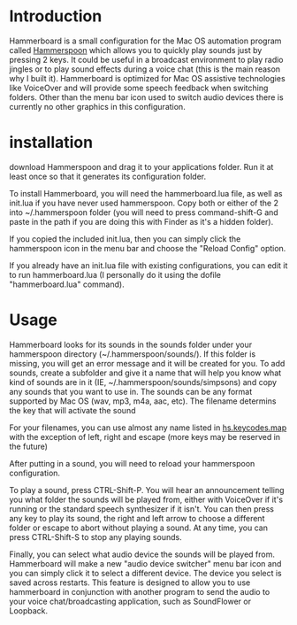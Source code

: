 # Introduction
Hammerboard is a small configuration for the Mac OS automation program called [Hammerspoon](http://www.hammerspoon.org/) which allows you to quickly play sounds just by pressing 2 keys. It could be useful in a broadcast environment to play radio jingles or to play sound effects during a voice chat (this is the main reason why I built it). Hammerboard is optimized for Mac OS assistive technologies like VoiceOver and will provide some speech feedback when switching folders. Other than the menu bar icon used to switch audio devices there is currently no other graphics in this configuration.

# installation
download Hammerspoon and drag it to your applications folder. Run it at least once so that it generates its configuration folder. 

To install Hammerboard, you will need the hammerboard.lua file, as well as init.lua if you have never used hammerspoon. Copy both or either of the 2 into ~/.hammerspoon folder (you will need to press command-shift-G and paste in the path if you are doing this with Finder as it's a hidden folder). 

If you copied the included init.lua, then you can simply click the hammerspoon icon in the menu bar and choose the "Reload Config" option. 

If you already have an init.lua file with existing configurations, you can edit it to run hammerboard.lua (I personally do it using the dofile "hammerboard.lua" command).

# Usage

Hammerboard looks for its sounds in the sounds folder under your hammerspoon directory (~/.hammerspoon/sounds/). If this folder is missing, you will get an error message and it will be created for you. To add sounds, create a subfolder and give it a name that will help you know what kind of sounds are in it (IE, ~/.hammerspoon/sounds/simpsons) and copy any sounds that you want to use in. The sounds can be any format supported by Mac OS (wav, mp3, m4a, aac, etc). The filename determins the key that will activate the sound

For your filenames, you can use almost any name listed in [hs.keycodes.map](http://www.hammerspoon.org/docs/hs.keycodes.html#map) with the exception of left, right and escape (more keys may be reserved in the future)

After putting in a sound, you will need to reload your hammerspoon configuration.

To play a sound, press CTRL-Shift-P. You will hear an announcement telling you what folder the sounds will be played from, either with VoiceOver if it's running or the standard speech synthesizer if it isn't. You can then press any key to play its sound, the right and left arrow to choose a different folder or escape to abort without playing a sound. At any time, you can press CTRL-Shift-S to stop any playing sounds.

Finally, you can select what audio device the sounds will be played from. Hammerboard will make a new "audio device switcher" menu bar icon and you can simply click it to select a different device. The device you select is saved across restarts. This feature is designed to allow you to use hammerboard in conjunction with another program to send the audio to your voice chat/broadcasting application, such as SoundFlower or Loopback.

